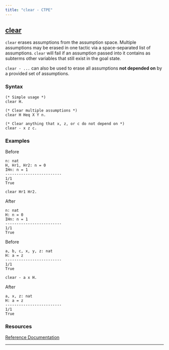```yaml
---
title: "clear - CTPE"
---
```


## [clear](/ctpe/Generalization/clear.html)

`clear` erases assumptions from the assumption space.
Multiple assumptions may be erased in one tactic via a space-separated list of assumptions.
`clear` will fail if an assumption passed into it contains as subterms other variables that still exist in the goal state.

`clear - ...` can also be used to erase all assumptions <b>not depended on</b> by a provided set of assumptions.

### Syntax

```coq
(* Simple usage *)
clear H.

(* Clear multiple assumptions *)
clear H Heq X Y n.

(* Clear anything that x, z, or c do not depend on *)
clear - x z c.
```

### Examples

Before
```coq
n: nat
H, Hr1, Hr2: n = 0
IHn: n = 1
-------------------------
1/1
True
```

```coq
clear Hr1 Hr2.
```

After
```coq
n: nat
H: n = 0
IHn: n = 1
-------------------------
1/1
True
```

Before
```coq
a, b, c, x, y, z: nat
H: a = z
-------------------------
1/1
True
```

```coq
clear - a x H.
```

After
```coq
a, x, z: nat
H: a = z
-------------------------
1/1
True
```
### Resources

[Reference Documentation](https://coq.inria.fr/doc/master/refman/proof-engine/tactics.html#coq:tacn.tactic)

<hr>
